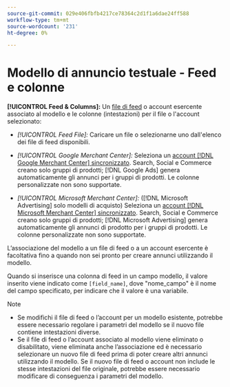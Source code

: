 ```yaml
---
source-git-commit: 029e406fbfb4217ce78364c2d1f1a6dae24ff588
workflow-type: tm+mt
source-wordcount: '231'
ht-degree: 0%

---
```

# Modello di annuncio testuale - Feed e colonne

**[!UICONTROL Feed & Columns]:** Un [file di feed](/help/search-social-commerce/campaign-management/inventory-feeds/feed-files-manage.md) o account esercente associato al modello e le colonne (intestazioni) per il file o l&#39;account selezionato:

* *[!UICONTROL Feed File]:* Caricare un file o selezionarne uno dall&#39;elenco dei file di feed disponibili.

* *[!UICONTROL Google Merchant Center]:* Seleziona un [account [!DNL Google Merchant Center] sincronizzato](/help/search-social-commerce/campaign-management/accounts/merchant-account-manage.md). Search, Social e Commerce creano solo gruppi di prodotti; [!DNL Google Ads] genera automaticamente gli annunci per i gruppi di prodotti. Le colonne personalizzate non sono supportate.

* *[!UICONTROL Microsoft Merchant Center]:* ([!DNL Microsoft Advertising] solo modelli di acquisto) Seleziona un [account [!DNL Microsoft Merchant Center] sincronizzato](/help/search-social-commerce/campaign-management/accounts/merchant-account-manage.md). Search, Social e Commerce creano solo gruppi di prodotti; [!DNL Microsoft Advertising] genera automaticamente gli annunci di prodotto per i gruppi di prodotti. Le colonne personalizzate non sono supportate.

L’associazione del modello a un file di feed o a un account esercente è facoltativa fino a quando non sei pronto per creare annunci utilizzando il modello.

Quando si inserisce una colonna di feed in un campo modello, il valore inserito viene indicato come `[field_name]`, dove &quot;nome_campo&quot; è il nome del campo specificato, per indicare che il valore è una variabile.

>[!NOTE]
>
>* Se modifichi il file di feed o l’account per un modello esistente, potrebbe essere necessario regolare i parametri del modello se il nuovo file contiene intestazioni diverse.
>* Se il file di feed o l’account associato al modello viene eliminato o disabilitato, viene eliminata anche l’associazione ed è necessario selezionare un nuovo file di feed prima di poter creare altri annunci utilizzando il modello. Se il nuovo file di feed o account non include le stesse intestazioni del file originale, potrebbe essere necessario modificare di conseguenza i parametri del modello.
